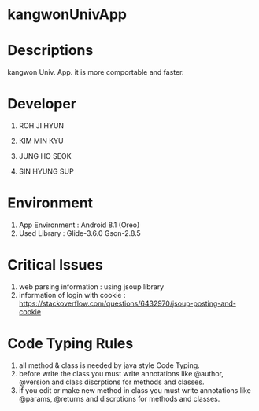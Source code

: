 # kangwonUnivApp



# Descriptions
kangwon Univ. App. it is more comportable and faster.

# Developer
1. ROH JI HYUN

2. KIM MIN KYU

3. JUNG HO SEOK

4. SIN HYUNG SUP








# Environment

1. App Environment : Android 8.1 (Oreo)
2. Used Library :  Glide-3.6.0
                   Gson-2.8.5






# Critical Issues
1. web parsing information : using jsoup library
2. information of login with cookie : https://stackoverflow.com/questions/6432970/jsoup-posting-and-cookie


# Code Typing Rules
1. all method & class is needed by java style Code Typing.
2. before write the class you must write annotations like @author, @version and class discrptions for methods and classes.
3. if you edit or make new method in class you must write annotations like @params, @returns and discrptions for methods and classes.
